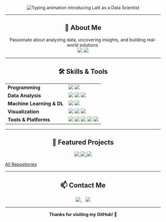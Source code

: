 <p align="center">
  <img src="https://readme-typing-svg.demolab.com?font=Fira+Code&size=32&pause=1000&color=E94D1A&center=true&vCenter=true&width=600&lines=Hi%2C%20I'm%20Lalit%20Chaudhari!;Data%20Scientist%20%7C%20ML%20%26;Deep%20Learning%20Enthusiast" alt="Typing animation introducing Lalit as a Data Scientist" />
</p>

---

<h2 align="center">👋 About Me</h2>

<p align="center">
Passionate about analyzing data, uncovering insights, and building real-world solutions.<br>
<img src="https://img.shields.io/badge/Data%20Science-Python%2C%20ML%2C%20Deep%20Learning-blue?style=flat-square&logo=python&logoColor=white"/>
<img src="https://img.shields.io/badge/Open%20to%20Work-Data%20Science%20Roles-green?style=flat-square"/>
</p>

---

<h2 align="center">🛠️ Skills & Tools</h2>

<table align="center">
<tr>
<td><b>Programming</b></td>
<td>
<img src="https://img.shields.io/badge/Python-3670A0?style=flat-square&logo=python&logoColor=ffdd54"/>
<img src="https://img.shields.io/badge/C++-00599C?style=flat-square&logo=c%2B%2B&logoColor=white"/>
</td>
</tr>
<tr>
<td><b>Data Analysis</b></td>
<td>
<img src="https://img.shields.io/badge/Excel-217346?style=flat-square&logo=microsoft-excel&logoColor=white"/>
<img src="https://img.shields.io/badge/Power%20BI-F2C811?style=flat-square&logo=powerbi&logoColor=black"/>
<img src="https://img.shields.io/badge/SQL-4479A1?style=flat-square&logo=mysql&logoColor=white"/>
</td>
</tr>
<tr>
<td><b>Machine Learning & DL</b></td>
<td>
<img src="https://img.shields.io/badge/Scikit--Learn-F7931E?style=flat-square&logo=scikit-learn&logoColor=white"/>
<img src="https://img.shields.io/badge/TensorFlow-FF6F00?style=flat-square&logo=tensorflow&logoColor=white"/>
</td>
</tr>
<tr>
<td><b>Visualization</b></td>
<td>
<img src="https://img.shields.io/badge/Matplotlib-3776AB?style=flat-square&logo=matplotlib&logoColor=white"/>
<img src="https://img.shields.io/badge/Seaborn-3776AB?style=flat-square"/>
<img src="https://img.shields.io/badge/Power%20BI-F2C811?style=flat-square&logo=powerbi&logoColor=black"/>
</td>
</tr>
<tr>
<td><b>Tools & Platforms</b></td>
<td>
<img src="https://img.shields.io/badge/GitHub-100000?style=flat-square&logo=github&logoColor=white"/>
<img src="https://img.shields.io/badge/Git-F05032?style=flat-square&logo=git&logoColor=white"/>
<img src="https://img.shields.io/badge/VS%20Code-007ACC?style=flat-square&logo=visual-studio-code&logoColor=white"/>
<img src="https://img.shields.io/badge/Jupyter-F37626?style=flat-square&logo=jupyter&logoColor=white"/>
<img src="https://img.shields.io/badge/Flask-000000?style=flat-square&logo=flask&logoColor=white"/>
</td>
</tr>
</table>

---

<h2 align="center">🚀 Featured Projects</h2>

<p align="center">
<a href="https://github.com/LalitChaudhari851/asha-field-aid">
<img src="https://img.shields.io/badge/Project-ASHA%20Field%20Aid-blue?style=for-the-badge"/>
</a>
<a href="https://github.com/LalitChaudhari851/ai-resume-screener">
<img src="https://img.shields.io/badge/Project-AI%20Resume%20Screener-blue?style=for-the-badge"/>
</a>
<a href="https://github.com/LalitChaudhari851/House_Price_Predictor">
<img src="https://img.shields.io/badge/Project-House%20Price%20Predictor-blue?style=for-the-badge"/>
</a>
</p>

[All Repositories](https://github.com/LalitChaudhari851?tab=repositories)

---

<h2 align="center">📫 Contact Me</h2>

<p align="center">
<a href="https://www.linkedin.com/in/lalit-chaudhari-9a62b8190/">
<img src="https://img.shields.io/badge/LinkedIn-Lalit%20Chaudhari-blue?style=flat-square&logo=linkedin"/>
</a>
&nbsp;&nbsp;
<a href="mailto:lalitchaudhari851@gmail.com">
<img src="https://img.shields.io/badge/Gmail-lalitchaudhari851@gmail.com-red?style=flat-square&logo=gmail&logoColor=white"/>
</a>
</p>

---

<p align="center">
<b>Thanks for visiting my GitHub! 🚀</b>
</p>

<!--
**LalitChaudhari851/LalitChaudhari851** is a ✨ special ✨ repository because its README.md appears on your GitHub profile.
-->

